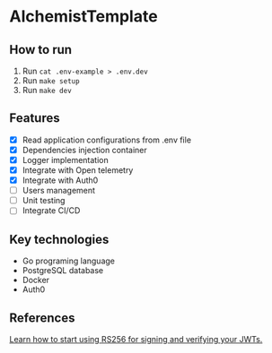 # AlchemistTemplate

## How to run

1. Run `cat .env-example > .env.dev`
2. Run `make setup`
3. Run `make dev`

## Features

- [x] Read application configurations from .env file
- [x] Dependencies injection container
- [x] Logger implementation
- [x] Integrate with Open telemetry
- [x] Integrate with Auth0
- [ ] Users management
- [ ] Unit testing
- [ ] Integrate CI/CD

## Key technologies

- Go programing language
- PostgreSQL database
- Docker
- Auth0

## References

[Learn how to start using RS256 for signing and verifying your JWTs.](https://auth0.com/blog/navigating-rs256-and-jwks/)
